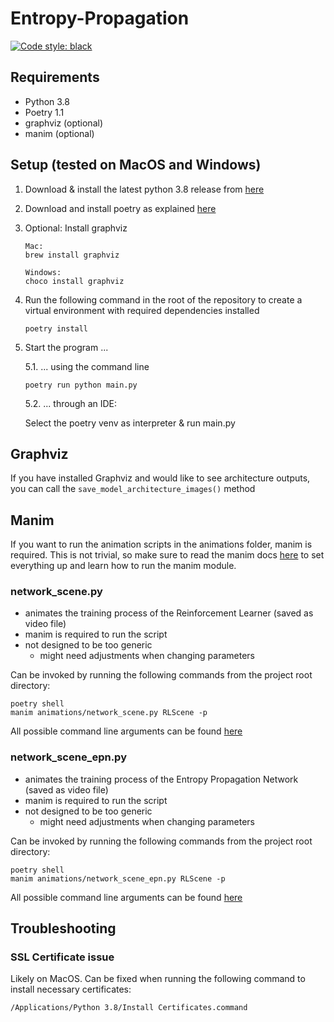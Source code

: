 # Entropy-Propagation
[![Code style: black](https://img.shields.io/badge/code%20style-black-000000.svg)](https://github.com/psf/black)

## Requirements
- Python 3.8
- Poetry 1.1
- graphviz (optional)
- manim (optional)

## Setup (tested on MacOS and Windows)
1. Download & install the latest python 3.8 release from [here](https://www.python.org/downloads/mac-osx/) 

2. Download and install poetry as explained [here](https://python-poetry.org/docs/)

3. Optional: Install graphviz
    ```
    Mac:
    brew install graphviz
   
    Windows:
    choco install graphviz
    ```

4. Run the following command in the root of the repository to create a virtual environment 
with required dependencies installed
    ```
    poetry install
    ```
   
5. Start the program ...

    5.1. ... using the command line

    ```
    poetry run python main.py
    ```

    5.2. ... through an IDE:

    Select the poetry venv as interpreter & run main.py


## Graphviz
If you have installed Graphviz and would like to see architecture outputs,
you can call the ```save_model_architecture_images()``` method

## Manim
If you want to run the animation scripts in the animations folder, manim is required.
This is not trivial, so make sure to read the manim docs [here](https://docs.manim.community/en/stable/)
to set everything up and learn how to run the manim module.

### network_scene.py
- animates the training process of the Reinforcement Learner (saved as video file)
- manim is required to run the script
- not designed to be too generic
   - might need adjustments when changing parameters

Can be invoked by running the following commands from the project root directory:
```shell script
poetry shell
manim animations/network_scene.py RLScene -p
```
All possible command line arguments can be found [here](https://manimce.readthedocs.io/en/latest/tutorials/configuration.html)

### network_scene_epn.py
- animates the training process of the Entropy Propagation Network (saved as video file)
- manim is required to run the script
- not designed to be too generic
   - might need adjustments when changing parameters

Can be invoked by running the following commands from the project root directory:
```shell script
poetry shell
manim animations/network_scene_epn.py RLScene -p
```
All possible command line arguments can be found [here](https://manimce.readthedocs.io/en/latest/tutorials/configuration.html)

## Troubleshooting
### SSL Certificate issue
Likely on MacOS. Can be fixed when running the following command to install 
necessary certificates:
```bash
/Applications/Python 3.8/Install Certificates.command
```
        
        
